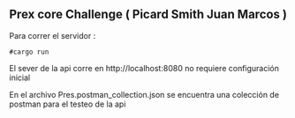 ## Prex core Challenge ( Picard Smith Juan Marcos )

Para correr el servidor :

    #cargo run

El sever de la api corre en http://localhost:8080 no requiere configuración inicial

En el archivo Pres.postman_collection.json se encuentra una colección de postman para el testeo de la api
